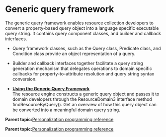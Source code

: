 # Generic query framework 

The generic query framework enables resource collection developers to convert a property-based query object into a language specific executable query string. It contains query component classes, and builder and callback interfaces.

-   Query framework classes, such as the Query class, Predicate class, and Condition class provide an object representation of a query.
-   Builder and callback interfaces together facilitate a query string generation mechanism that delegates operations to domain specific callbacks for property-to-attribute resolution and query string syntax conversion.

-   **[Using the Generic Query Framework ](../pzn/pzn_using_generic_query_framework.md)**  
The resource engine constructs a generic query object and passes it to domain developers through the ResourceDomain3 interface method findResourceByQuery\(\). Get an overview of how this query object can be converted into a meaningful domain query string.

**Parent topic:**[Personalization programming reference ](../pzn/pzn_programming_reference.md)

**Parent topic:**[Personalization programming reference ](../pzn/pzn_programming_reference.md)

